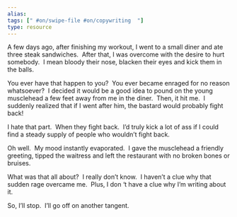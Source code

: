```yaml
---
alias: 
tags: [" #on/swipe-file #on/copywriting  "]
type: resource
---
```


A few days ago, after finishing my workout, I went to a small diner and ate three steak sandwiches.  After that, I was overcome with the desire to hurt somebody.  I mean bloody their nose, blacken their eyes and kick them in the balls.

You ever have that happen to you?  You ever became enraged for no reason whatsoever?  I decided it would be a good idea to pound on the young musclehead a few feet away from me in the diner.  Then, it hit me.  I suddenly realized that if I went after him, the bastard would probably fight back!

I hate that part.  When they fight back.  I’d truly kick a lot of ass if I could find a steady supply of people who wouldn’t fight back.

Oh well.  My mood instantly evaporated.  I gave the musclehead a friendly greeting, tipped the waitress and left the restaurant with no broken bones or bruises.

What was that all about?  I really don’t know.  I haven’t a clue why that sudden rage overcame me.  Plus, I don ‘t have a clue why I’m writing about it.

So, I’ll stop.  I’ll go off on another tangent.